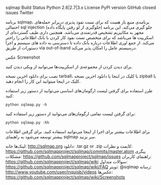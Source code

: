 sqlmap 
Build Status Python 2.6|2.7|3.x License PyPI version GitHub closed issues Twitter

برنامه sqlmap، برنامه‌ی منبع باز هست که برای تست نفوذ پذیزی دربرابر حمله‌های احتمالی sql injection (جلوگیری از لو رفتن پایگاه داده) جلو گیری می‌کند. این برنامه مجهز به مکانیزیم تشخیص قدرتمندی می‌باشد. همچنین داری طیف گسترده‌ای از اسکریپت ها می‌باشد که برای متخصص تست نفوذ کار کردن با بانک اطلاعاتی را راحتر می‌کند. از جمع اوری اطلاعات درباره بانک داده تا دسترسی به داده های سیستم و اجرا دستورات از طریق via out-of-band درسیستم عامل را امکان پذیر می‌کند.

عکس
Screenshot

برای دیدن کردن از مجموعه‌ی از اسکریپت‌ها می‌توانید از ویکی دیدن کنید.

نصب
برای دانلود اخرین نسخه tarball، با کلیک در اینجا یا دانلود اخرین نسخه zipball با کلیک در اینجا میتوانید این کار را انجام دهید.

طرز استفاده
برای گرفتن لیست ارگومان‌های اساسی می‌توانید از دستور زیر استفاده کنید:

    python sqlmap.py -h
برای گرفتن لیست تمامی ارگومان‌های می‌توانید از دستور زیر استفاده کنید:

    python sqlmap.py -hh
برای اطلاعات بیشتر برای اجرا از اینجا می‌توانید استفاده کنید. برای گرفتن اطلاعات بیشتر توسعه می‌شود به راهنمای sqlmap سر بزنید.

لینک‌ها
خانه: http://sqlmap.org
دانلود: .tar.gz or .zip
کایمت و نظرات: https://github.com/sqlmapproject/sqlmap/commits/master.atom
پیگری مشکلات: https://github.com/sqlmapproject/sqlmap/issues
راهنمای کاربران: https://github.com/sqlmapproject/sqlmap/wiki
سوالات متداول: https://github.com/sqlmapproject/sqlmap/wiki/FAQ
تویتر: @sqlmap
رسانه: http://www.youtube.com/user/inquisb/videos
عکس‌ها: https://github.com/sqlmapproject/sqlmap/wiki/Screenshots
